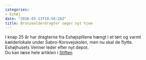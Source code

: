 ```yaml
---
categories:
- Eshøj
date: "2016-03-13T19:58:28Z"
title: Bronzealderdragter søger nyt hjem
---
```


I knap 25 år har dragterne fra Eshøjspillene hængt i et tørt og varmt kælderlokale under Sabro-Korsvejskolen, men nu skal de flytte.  
Eshøjhusets Venner leder efter nyt depot.  
Du kan læse hele artiklen i [Stiften](http://stiften.dk/aarhus/bronzealderdragter-soeger-nyt-hjem)